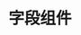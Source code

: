 # 字段组件

<!-- ### 概述

部分字段支持多种组件，我们可以根据需求选择不同的组件来展示字段的值。例如，`URL`字段可以切换为` Preview `组件。

如果需要更多组件的扩展，可以参考[扩展字段组件文档]()。 -->